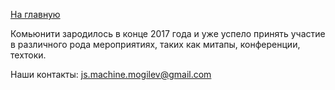 <a href="https://github.com/js-machine/dashboard/blob/master/README.md">На главную</a>

Комьюнити зародилось в конце 2017 года и уже успело принять участие в различного рода мероприятиях, таких как митапы, конференции, техтоки.

Наши контакты:
js.machine.mogilev@gmail.com
